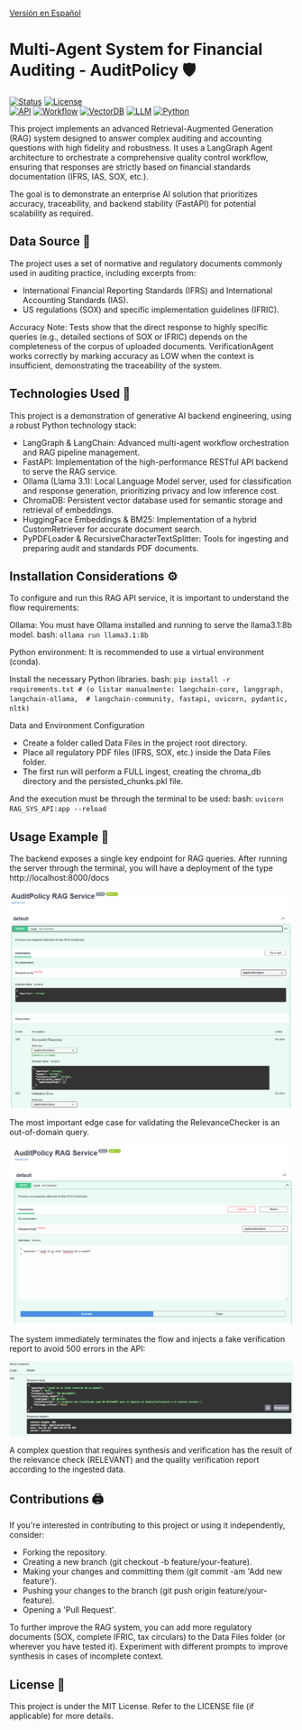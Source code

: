 [Versión en Español](README.md)

# Multi-Agent System for Financial Auditing - AuditPolicy 🛡️

[![Status](https://img.shields.io/badge/Status-COMPLETADO-success?style=for-the-badge)](https://github.com/ADAA-404/Sistema-RAG-Multi-Agente-para-Auditoria-Financiera-AuditPolicy)
[![License](https://img.shields.io/badge/License-MIT-yellow.svg?style=for-the-badge)](https://github.com/ADAA-404/Sistema-RAG-Multi-Agente-para-Auditoria-Financiera-AuditPolicy/blob/main/LICENSE)
<br>
[![API](https://img.shields.io/badge/API-FastAPI-009688?style=for-the-badge&logo=fastapi)](https://fastapi.tiangolo.com/)
[![Workflow](https://img.shields.io/badge/Workflow-LangGraph-5868B2?style=for-the-badge&logo=langchain)](https://langchain.dev/)
[![VectorDB](https://img.shields.io/badge/VectorDB-Chroma-4C81FF?style=for-the-badge&logo=chroma)](https://www.trychroma.com/)
[![LLM](https://img.shields.io/badge/LLM-Llama_3.1_(Ollama)-F05032?style=for-the-badge&logo=ollama)](https://ollama.com/)
[![Python](https://img.shields.io/badge/Python-3.11+-3776AB?style=for-for-the-badge&logo=python)](https://www.python.org/)

This project implements an advanced Retrieval-Augmented Generation (RAG) system designed to answer complex auditing and accounting questions with high fidelity and robustness. It uses a LangGraph Agent architecture to orchestrate a comprehensive quality control workflow, ensuring that responses are strictly based on financial standards documentation (IFRS, IAS, SOX, etc.).

The goal is to demonstrate an enterprise AI solution that prioritizes accuracy, traceability, and backend stability (FastAPI) for potential scalability as required.

## Data Source 💾

The project uses a set of normative and regulatory documents commonly used in auditing practice, including excerpts from:

-   International Financial Reporting Standards (IFRS) and International Accounting Standards (IAS).
-   US regulations (SOX) and specific implementation guidelines (IFRIC).

Accuracy Note: Tests show that the direct response to highly specific queries (e.g., detailed sections of SOX or IFRIC) depends on the completeness of the corpus of uploaded documents. VerificationAgent works correctly by marking accuracy as LOW when the context is insufficient, demonstrating the traceability of the system.


## Technologies Used 🐍
This project is a demonstration of generative AI backend engineering, using a robust Python technology stack:

-   LangGraph & LangChain: Advanced multi-agent workflow orchestration and RAG pipeline management.
-   FastAPI: Implementation of the high-performance RESTful API backend to serve the RAG service.
-   Ollama (Llama 3.1): Local Language Model server, used for classification and response generation, prioritizing privacy and low inference cost.
-   ChromaDB: Persistent vector database used for semantic storage and retrieval of embeddings.
-   HuggingFace Embeddings & BM25: Implementation of a hybrid CustomRetriever for accurate document search.
-   PyPDFLoader & RecursiveCharacterTextSplitter: Tools for ingesting and preparing audit and standards PDF documents.

## Installation Considerations ⚙️

To configure and run this RAG API service, it is important to understand the flow requirements:

Ollama: You must have Ollama installed and running to serve the llama3.1:8b model.
bash:
    ```
    ollama run llama3.1:8b
    ```  
    
Python environment: It is recommended to use a virtual environment (conda).

Install the necessary Python libraries.
bash:
    ```
    pip install -r requirements.txt
    # (o listar manualmente: langchain-core, langgraph, langchain-ollama, 
    # langchain-community, fastapi, uvicorn, pydantic, nltk)
    ```  
    
Data and Environment Configuration
-   Create a folder called Data Files in the project root directory.
-   Place all regulatory PDF files (IFRS, SOX, etc.) inside the Data Files folder.
-   The first run will perform a FULL ingest, creating the chroma_db directory and the persisted_chunks.pkl file.

And the execution must be through the terminal to be used:
bash:
    ```
    uvicorn RAG_SYS_API:app --reload
    ```  

## Usage Example 📎

The backend exposes a single key endpoint for RAG queries. After running the server through the terminal, you will have a deployment of the type http://localhost:8000/docs

![Primer despliegue del RAG en back-end](Images/RAG_DEPLOY.png)

The most important edge case for validating the RelevanceChecker is an out-of-domain query.   

![Formato de entrada para preguntas del RAG](Images/RAG_Q_json.png)

The system immediately terminates the flow and injects a fake verification report to avoid 500 errors in the API:

![Formato de salida por la pregunta al RAG](Images/RAG_ANS_json.png)

A complex question that requires synthesis and verification has the result of the relevance check (RELEVANT) and the quality verification report according to the ingested data.


## Contributions 🖨️

If you're interested in contributing to this project or using it independently, consider:
-   Forking the repository.
-   Creating a new branch (git checkout -b feature/your-feature).
-   Making your changes and committing them (git commit -am 'Add new feature').
-   Pushing your changes to the branch (git push origin feature/your-feature).
-   Opening a 'Pull Request'.

To further improve the RAG system, you can add more regulatory documents (SOX, complete IFRIC, tax circulars) to the Data Files folder (or wherever you have tested it).
Experiment with different prompts to improve synthesis in cases of incomplete context.


## License 📜

This project is under the MIT License. Refer to the LICENSE file (if applicable) for more details.
